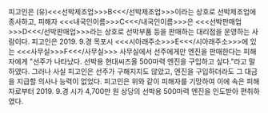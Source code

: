 피고인은 (유)<<<선박제조업>>>B<<</선박제조업>>>이라는 상호로 선박제조업에 종사하고, 피해자 <<<내국인이름>>>C<<</내국인이름>>>은 <<<선박판매업>>>D<<</선박판매업>>>라는 상호로 선박부품 등을 판매하는 대리점을 운영하는 사람이다.
피고인은 2019. 9.경 목포시 <<<시아래주소>>>E<<</시아래주소>>>에 있는 <<<사무실>>>F<<</사무실>>> 사무실에서 선주에게만 엔진을 판매한다는 피해자에게 "선주가 나타났다. 선박용 현대씨즈올 500마력 엔진을 구입하고 싶다."라고 말하였다.
그러나 사실 피고인은 선주가 구해지지도 않았고, 엔진을 구입하더라도 그 대금을 지급할 의사나 능력이 없었다.
피고인은 위와 같이 피해자를 기망하여 이에 속은 피해자로부터 2019. 9.경 시가 4,700만 원 상당의 선박용 500마력 엔진을 인도받아 편취하였다.